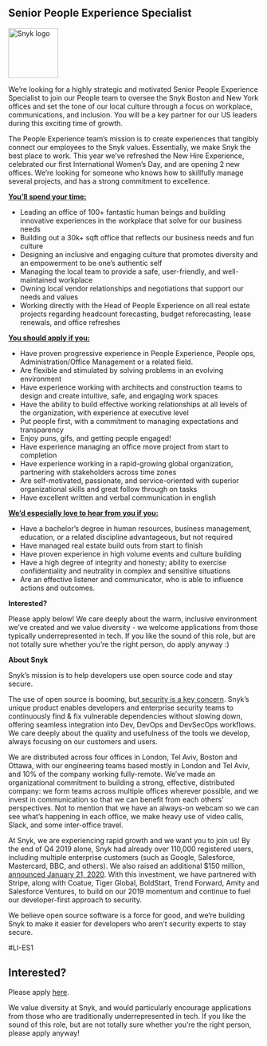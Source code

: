 Senior People Experience Specialist
---

<img src="https://res.cloudinary.com/snyk/image/upload/v1537345894/press-kit/brand/logo-black.png" width="100" alt="Snyk logo" />

<p><span style="font-weight: 400;">We’re looking for a highly strategic and motivated Senior People Experience Specialist to join our People team to oversee the Snyk Boston and New York offices and set the tone of our local culture through a focus on workplace, communications, and inclusion. You will be a key partner for our US leaders during this exciting time of growth.</span></p>
<p><span style="font-weight: 400;">The People Experience team’s mission is to create experiences that tangibly connect our employees to the Snyk values. Essentially, we make Snyk the best place to work. This year we’ve refreshed the New Hire Experience, celebrated our first International Women’s Day, and are opening 2 new offices. We’re looking for someone who knows how to skillfully manage several projects, and has a strong commitment to excellence.&nbsp;</span></p>
<p><span style="text-decoration: underline;"><strong>You’ll spend your time:</strong></span></p>
<ul>
<li style="font-weight: 400;"><span style="font-weight: 400;">Leading an office of 100+ fantastic human beings and building innovative experiences in the workplace that solve for our business needs</span></li>
<li style="font-weight: 400;"><span style="font-weight: 400;">Building out a 30k+ sqft office that reflects our business needs and fun culture</span></li>
<li style="font-weight: 400;"><span style="font-weight: 400;">Designing an inclusive and engaging culture that promotes diversity and an empowerment to be one’s authentic self</span></li>
<li style="font-weight: 400;"><span style="font-weight: 400;">Managing the local team to provide a safe, user-friendly, and well-maintained workplace</span></li>
<li style="font-weight: 400;"><span style="font-weight: 400;">Owning local vendor relationships and negotiations that support our needs and values</span></li>
<li style="font-weight: 400;"><span style="font-weight: 400;">Working directly with the Head of People Experience on all real estate projects regarding headcount forecasting, budget reforecasting, lease renewals, and office refreshes&nbsp;</span></li>
</ul>
<p><span style="text-decoration: underline;"><strong>You should apply if you:</strong></span></p>
<ul>
<li style="font-weight: 400;"><span style="font-weight: 400;">Have proven progressive experience in People Experience, People ops, Administration/Office Management or a related field.&nbsp;</span></li>
<li style="font-weight: 400;"><span style="font-weight: 400;">Are flexible and stimulated by solving problems in an evolving environment</span></li>
<li style="font-weight: 400;"><span style="font-weight: 400;">Have experience working with architects and construction teams to design and create intuitive, safe, and engaging work spaces</span></li>
<li style="font-weight: 400;"><span style="font-weight: 400;">Have the ability to build effective working relationships at all levels of the organization, with experience at executive level</span></li>
<li style="font-weight: 400;"><span style="font-weight: 400;">Put people first, with a commitment to managing expectations and transparency</span></li>
<li style="font-weight: 400;"><span style="font-weight: 400;">Enjoy puns, gifs, and getting people engaged!</span></li>
<li style="font-weight: 400;"><span style="font-weight: 400;">Have experience managing an office move project from start to completion</span></li>
<li style="font-weight: 400;"><span style="font-weight: 400;">Have experience working in a rapid-growing global organization, partnering with stakeholders across time zones</span></li>
<li style="font-weight: 400;"><span style="font-weight: 400;">Are self-motivated, passionate, and service-oriented with superior organizational skills and great follow through on tasks</span></li>
<li style="font-weight: 400;"><span style="font-weight: 400;">Have excellent written and verbal communication in english</span></li>
</ul>
<p><span style="text-decoration: underline;"><strong>We’d especially love to hear from you if you:</strong></span></p>
<ul>
<li style="font-weight: 400;"><span style="font-weight: 400;">Have a bachelor’s degree in human resources, business management, education, or a related discipline advantageous, but not required</span></li>
<li style="font-weight: 400;"><span style="font-weight: 400;">Have managed real estate build outs from start to finish</span></li>
<li style="font-weight: 400;"><span style="font-weight: 400;">Have proven experience in high volume events and culture building</span></li>
<li style="font-weight: 400;"><span style="font-weight: 400;">Have a high degree of integrity and honesty; ability to exercise confidentiality and neutrality in complex and sensitive situations</span></li>
<li style="font-weight: 400;"><span style="font-weight: 400;">Are an effective listener and communicator, who is able to influence actions and outcomes.</span></li>
</ul>
<p><strong>Interested?</strong></p>
<p><span style="font-weight: 400;">Please apply below! We care deeply about the warm, inclusive environment we’ve created and we value diversity - we welcome applications from those typically underrepresented in tech. If you like the sound of this role, but are not totally sure whether you’re the right person, do apply anyway :)</span></p>
<p><strong>About Snyk</strong></p>
<p><span style="font-weight: 400;">Snyk’s mission is to help developers use open source code and stay secure.&nbsp;</span></p>
<p><span style="font-weight: 400;">The use of open source is booming, but</span><a href="https://snyk.io/blog/devsecops-insights-2020/"> <span style="font-weight: 400;">security is a key concern</span></a><span style="font-weight: 400;">. Snyk’s unique product enables developers and enterprise security teams to continuously find &amp; fix vulnerable dependencies without slowing down, offering seamless integration into Dev, DevOps and DevSecOps workflows. We care deeply about the quality and usefulness of the tools we develop, always focusing on our customers and users.&nbsp;</span></p>
<p><span style="font-weight: 400;">We are distributed across four offices in London, Tel Aviv, Boston and Ottawa, with our engineering teams based mostly in London and Tel Aviv, and 10% of the company working fully-remote. We’ve made an organizational commitment to building a strong, effective, distributed company: we form teams across multiple offices wherever possible, and we invest in communication so that we can benefit from each others’ perspectives. Not to mention that we have an always-on webcam so we can see what’s happening in each office, we make heavy use of video calls, Slack, and some inter-office travel.</span></p>
<p><span style="font-weight: 400;">At Snyk, we are experiencing rapid growth and we want you to join us! By the end of Q4 2019 alone, Snyk had already over 110,000 registered users, including multiple enterprise customers (such as Google, Salesforce, Mastercard, BBC, and others). We also raised an additional $150 million,</span><a href="https://snyk.io/blog/snyk-closes-150m/"> <span style="font-weight: 400;">announced January 21, 2020</span></a><span style="font-weight: 400;">. With this investment, we have partnered with Stripe, along with Coatue, Tiger Global, BoldStart, Trend Forward, Amity and Salesforce Ventures, to build on our 2019 momentum and continue to fuel our developer-first approach to security.&nbsp;</span></p>
<p><span style="font-weight: 400;">We believe open source software is a force for good, and we’re building Snyk to make it easier for developers who aren’t security experts to stay secure.</span></p>
<p>#LI-ES1</p>

Interested?
---

Please apply [here](https://boards.greenhouse.io/snyk/jobs/4834094002#app).

We value diversity at Snyk, and would particularly encourage applications from those who are traditionally underrepresented in tech.
If you like the sound of this role, but are not totally sure whether you’re the right person, please apply anyway!
